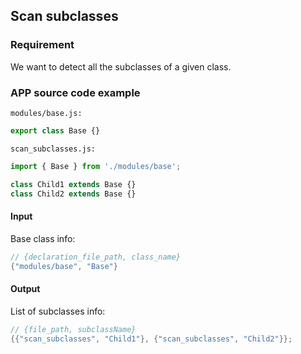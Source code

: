 ## Scan subclasses

### Requirement

We want to detect all the subclasses of a given class.

### APP source code example

`modules/base.js:`
```js
export class Base {}
```
`scan_subclasses.js:`
```ts
import { Base } from './modules/base';

class Child1 extends Base {}
class Child2 extends Base {}
```

#### Input

Base class info:
```cpp
// {declaration_file_path, class_name}
{"modules/base", "Base"}
```

#### Output

List of subclasses info:
```cpp
// {file_path, subclassName}
{{"scan_subclasses", "Child1"}, {"scan_subclasses", "Child2"}};
```
